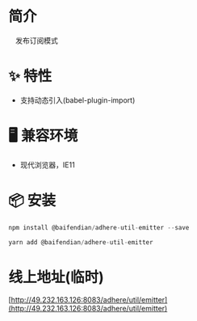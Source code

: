 # 简介
&ensp;&ensp;发布订阅模式

# ✨ 特性
- 支持动态引入(babel-plugin-import)

# 🖥 兼容环境
- 现代浏览器，IE11

# 📦 安装
```javascript
npm install @baifendian/adhere-util-emitter --save
``` 

```javascript
yarn add @baifendian/adhere-util-emitter
```

# 线上地址(临时)
[http://49.232.163.126:8083/adhere/util/emitter](http://49.232.163.126:8083/adhere/util/emitter)
